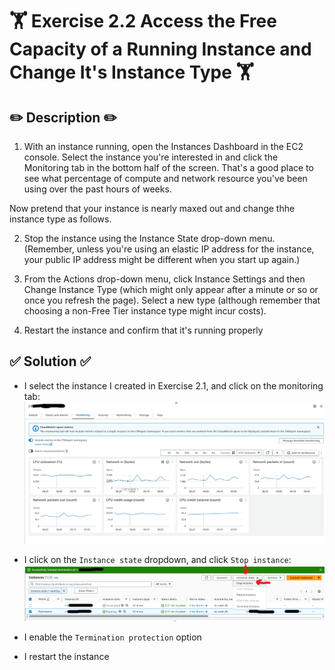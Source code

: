 # 🏋️ Exercise 2.2 Access the Free Capacity of a Running Instance and Change It's Instance Type 🏋️

## ✏️ Description ✏️
1. With an instance running, open the Instances Dashboard in the EC2 console. Select the instance you're interested in and click the Monitoring tab in the bottom half of the screen. That's a good place to see what percentage of compute and network resource you've been using over the past hours of weeks.

Now pretend that your instance is nearly maxed out and change thhe instance type as follows.

2. Stop the instance using the Instance State drop-down menu. (Remember, unless you're using an elastic IP address for the instance, your public IP address might be different when you start up again.)

3. From the Actions drop-down menu, click Instance Settings and then Change Instance Type (which might only appear after a minute or so or once you refresh the page). Select a new type (although remember that choosing a non-Free Tier instance type might incur costs).

4. Restart the instance and confirm that it's running properly

## ✅ Solution ✅
* I select the instance I created in Exercise 2.1, and click on the monitoring tab:
![](../screenshots/2024-07-12-10-46-07.png)

* I click on the `Instance state` dropdown, and click `Stop instance`:
![](../screenshots/2024-07-12-10-48-02.png)

* I enable the `Termination protection` option
* I restart the instance